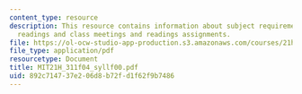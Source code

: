 ```yaml
---
content_type: resource
description: This resource contains information about subject requirements, required
  readings and class meetings and readings assignments.
file: https://ol-ocw-studio-app-production.s3.amazonaws.com/courses/21h-311-the-renaissance-1300-1600-fall-2004/892c714737e206d8b72fd1f62f9b7486_MIT21H_311f04_syllf00.pdf
file_type: application/pdf
resourcetype: Document
title: MIT21H_311f04_syllf00.pdf
uid: 892c7147-37e2-06d8-b72f-d1f62f9b7486
---
```

